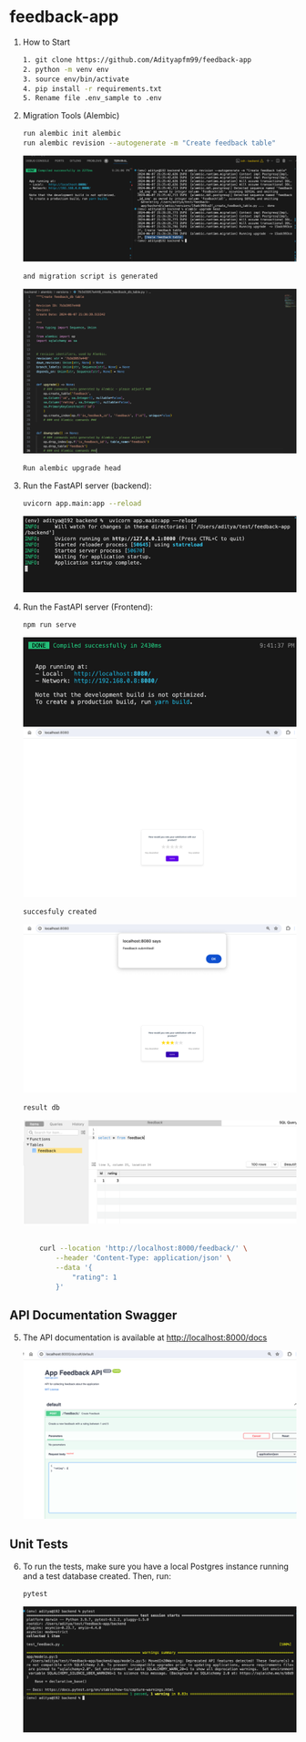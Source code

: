 # feedback-app

1. How to Start
    ```bash
    1. git clone https://github.com/Adityapfm99/feedback-app
    2. python -m venv env
    3. source env/bin/activate
    4. pip install -r requirements.txt
    5. Rename file .env_sample to .env

    ```
2. Migration Tools (Alembic)
   
    ```bash
    run alembic init alembic
    run alembic revision --autogenerate -m "Create feedback table"
    
    ```
     ![Alt text](/image/alembic.png)

    ```bash
    and migration script is generated
    ```
     ![Alt text](/image/migration_script.png)


     ```bash
    Run alembic upgrade head
    ```

3. Run the FastAPI server (backend):

    ```bash
    uvicorn app.main:app --reload
    ```
    ![Alt text](/image/startBe.png)


4. Run the FastAPI server (Frontend):

    ```bash
    npm run serve
    ```
    ![Alt text](/image/startfe.png)
    ![Alt text](/image/ui.png)

    ```bash
    succesfuly created
    ```

    ![Alt text](/image/submitted.png)

    ```bash
    result db
    ```
    ![Alt text](/image/result_db.png)

    ```bash
        
        curl --location 'http://localhost:8000/feedback/' \
            --header 'Content-Type: application/json' \
            --data '{
                "rating": 1
            }'
     ```
## API Documentation Swagger

5. The API documentation is available at [http://localhost:8000/docs](http://localhost:8000/docs)

    ![Alt text](/image/swagger.png)

## Unit Tests

6. To run the tests, make sure you have a local Postgres instance running and a test database created. Then, run:

    ```bash
    pytest
    ```

    ![Alt text](/image/unittest.png)
